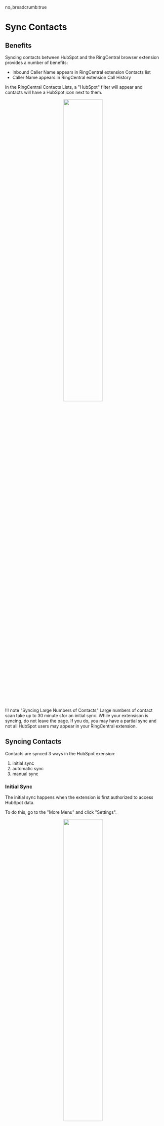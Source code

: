 no_breadcrumb:true

# Sync Contacts

## Benefits

Syncing contacts between HubSpot and the RingCentral browser extension provides a number of benefits:

* Inbound Caller Name appears in RingCentral extension Contacts list
* Caller Name appears in RingCentral extension Call History

In the RingCentral Contacts Lists, a "HubSpot" filter will appear and contacts will have a HubSpot icon next to them.

<center><img src="../img/screenshots/hubspot_extension_contacts-list.png" style="width:50%"/></center>

!!! note "Syncing Large Numbers of Contacts"
    Large numbers of contact scan take up to 30 minute sfor an initial sync. While your extensison is syncing, do not leave the page. If you do, you may have a partial sync and not all HubSpot users may appear in your RingCentral extension.

## Syncing Contacts

Contacts are synced 3 ways in the HubSpot exension:

1. initial sync
2. automatic sync
3. manual sync

### Initial Sync

The initial sync happens when the extension is first authorized to access HubSpot data.

To do this, go to the "More Menu" and click "Settings".

<center><img src="../img/screenshots/hubspot_extension_more-menu.png" style="width:50%"/></center>

Then find HubSpot and click "Authorize".

<center><img src="../img/screenshots/hubspot_extension_settings-authorize.png" style="width:50%"/></center>

You will ssee the "Authorize" button change to "Syncing' and then, when finished, change to "Unauthorize:

<center><img src="../img/screenshots/hubspot_extension_settings-syncing_sm.png" style="width:50%"/></center>

### Automatic and Manual Sync

Once your account is linked, the HubSpot extension will sync ever 20 minutes by default. You can lower this to every 5 minutes.

To view this setting and perform manual sync, go to the contacts list.

<center><img src="../img/screenshots/hubspot_extension_contacts.png" style="width:50%"/></center>

Then click the Refresh / Sync icon:

<center><img src="../img/screenshots/hubspot_extension_refresh.png" style="width:50%"/></center>

Clicking the sync icon will bering up to speed on how this integration workss and could be uesd to build another integratiions.

<center><img src="../img/screenshots/hubspot_extension_sync-dialog.png" style="width:100%"/></center>

#### Manual Sync Duration

When syncing contacts, it is important to stay on the page until the sync concludes. For a full sync of a large number of contacts, this could take 10 minutes.

When manually syncing, the following modal dialog will appear.

<center><img src="../img/screenshots/hubspot_extension_stay-on-page.png" style="width:100%"/></center>

Affter you close the dialog, tthe following message will appear in the lower left corner of thee browser until the sync is complete.

<center><img src="../img/screenshots/hubspot_extension_stay-on-page_reminder.png" style="width:100%"/></center>


